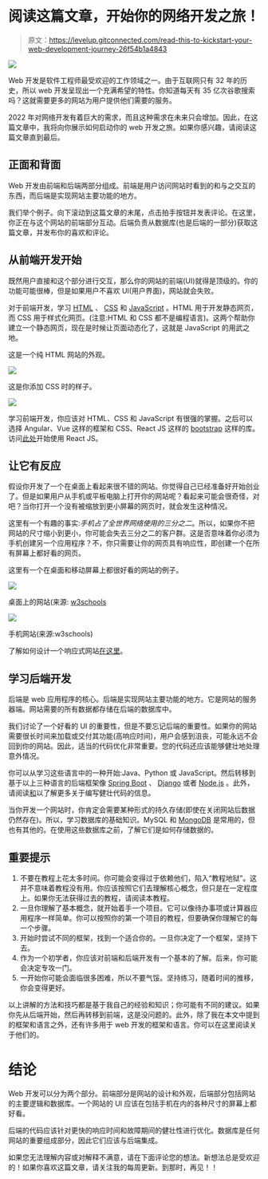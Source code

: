 # 阅读这篇文章，开始你的网络开发之旅！

> 原文：<https://levelup.gitconnected.com/read-this-to-kickstart-your-web-development-journey-26f54b1a4843>

![](img/33bfe9340b11977638a3feec88f071f0.png)

Web 开发是软件工程师最受欢迎的工作领域之一。由于互联网只有 32 年的历史，所以 web 开发呈现出一个充满希望的特性。你知道每天有 35 亿次谷歌搜索吗？这就需要更多的网站为用户提供他们需要的服务。

2022 年对网络开发有着巨大的需求，而且这种需求在未来只会增加。因此，在这篇文章中，我将向你展示如何启动你的 web 开发之旅。如果你感兴趣，请阅读这篇文章直到最后。

## 正面和背面

Web 开发由前端和后端两部分组成。前端是用户访问网站时看到的和与之交互的东西，而后端是实现网站主要功能的地方。

我们举个例子。向下滚动到这篇文章的末尾，点击拍手按钮并发表评论。在这里，你正在与这个网站的前端部分互动。后端负责从数据库(也是后端的一部分)获取这篇文章，并发布你的喜欢和评论。

## 从前端开发开始

既然用户直接和这个部分进行交互，那么你的网站的前端(UI)就得是顶级的。你的功能可能很棒，但是如果用户不喜欢 UI(用户界面)，网站就会失败。

对于前端开发，学习 [HTML](https://www.w3schools.com/html/) 、 [CSS](https://www.w3schools.com/css/default.asp) 和 [JavaScript](https://www.w3schools.com/js/default.asp) 。HTML 用于开发静态网页，而 CSS 用于样式化网页。(注意:HTML 和 CSS 都不是编程语言)。这两个帮助你建立一个静态网页，现在是时候让页面动态化了，这就是 JavaScript 的用武之地。

这是一个纯 HTML 网站的外观。

![](img/a9e10ed2e32aba6898a4c453807db3df.png)

这是你添加 CSS 时的样子。

![](img/27da3d5e7541f2f17e118bccc023b1a8.png)

学习前端开发，你应该对 HTML、CSS 和 JavaScript 有很强的掌握。之后可以选择 Angular、Vue 这样的框架和 CSS、React JS 这样的 [bootstrap](https://getbootstrap.com/docs/5.1/getting-started/introduction/) 这样的库。访问[此处](https://reactjs.org/docs/getting-started.html)开始使用 React JS。

## 让它有反应

假设你开发了一个在桌面上看起来很不错的网站。你觉得自己已经准备好开始创业了。但是如果用户从手机或平板电脑上打开你的网站呢？看起来可能会很奇怪，对吧？当你打开一个没有被缩放到更小屏幕的网页时，就会发生这种情况。

这里有一个有趣的事实:*手机占了全世界网络使用的三分之二*。所以，如果你不把网站的尺寸缩小到更小，你可能会失去三分之二的客户群。这是否意味着你必须为手机创建另一个应用程序？不，你只需要让你的网页具有响应性，即创建一个在所有屏幕上都好看的网页。

这里有一个在桌面和移动屏幕上都很好看的网站的例子。

![](img/c00609743d769c41d95a2db27b6d386b.png)

桌面上的网站(来源: [w3schools](https://www.w3schools.com/)

![](img/02552e4aa79876eea3be3abe2c04eebc.png)

手机网站(来源:w3schools)

了解如何设计一个响应式网站[在这里](/read-this-to-make-your-website-responsive-35af4ab7992b)。

## 学习后端开发

后端是 web 应用程序的核心。后端是实现网站主要功能的地方。它是网站的服务器端。网站需要的所有数据都存储在后端的数据库中。

我们讨论了一个好看的 UI 的重要性，但是不要忘记后端的重要性。如果你的网站需要很长时间来加载或交付其功能(高响应时间)，用户会感到沮丧，可能永远不会回到你的网站。因此，适当的代码优化非常重要。您的代码还应该能够健壮地处理意外情况。

你可以从学习这些语言中的一种开始:Java、Python 或 JavaScript。然后转移到基于以上三种语言的后端框架像 [Spring Boot](https://spring.io/projects/spring-boot) 、 [Django](https://www.djangoproject.com/) 或者 [Node.js](https://nodejs.org/en/) 。此外，请阅读[和](https://medium.com/@ramya.girishkumar/building-a-robust-code-in-three-simple-steps-aa7afccb0c2)以了解更多关于编写健壮代码的信息。

当你开发一个网站时，你肯定会需要某种形式的持久存储(即使在关闭网站后数据仍然存在)。所以，学习数据库的基础知识。MySQL 和 [MongoDB](https://www.tutorialspoint.com/mongodb/index.htm) 是常用的，但也有其他的。在使用这些数据库之前，了解它们是如何存储数据的。

## 重要提示

1.  不要在教程上花太多时间。你可能会变得过于依赖他们，陷入“教程地狱”。这并不意味着教程没有用。你应该按照它们去理解核心概念，但只是在一定程度上。如果你无法获得过去的教程，请阅读本教程。
2.  一旦你理解了基本概念，就开始着手一个项目。它可以像待办事项或计算器应用程序一样简单。你可以按照你的第一个项目的教程，但要确保你理解它的每一个步骤。
3.  开始时尝试不同的框架，找到一个适合你的。一旦你决定了一个框架，坚持下去。
4.  作为一个初学者，你应该对前端和后端开发有一个基本的了解。后来，你可能会决定专攻一门。
5.  一开始你可能会面临很多困难，所以不要气馁。坚持练习，随着时间的推移，你会变得更好。

以上讲解的方法和技巧都是基于我自己的经验和知识；你可能有不同的建议。如果你先从后端开始，然后再转移到前端，这是没问题的。此外，除了我在本文中提到的框架和语言之外，还有许多用于 web 开发的框架和语言。你可以在这里阅读关于他们的。

# 结论

Web 开发可以分为两个部分。前端部分是网站的设计和外观，后端部分包括网站的主要逻辑和数据库。一个网站的 UI 应该在包括手机在内的各种尺寸的屏幕上都好看。

后端的代码应该针对更快的响应时间和故障期间的健壮性进行优化。数据库是任何网站的重要组成部分，因此它们应该与后端集成。

如果您无法理解内容或对解释不满意，请在下面评论您的想法。新想法总是受欢迎的！如果你喜欢这篇文章，请关注我的每周更新。到那时，再见！！